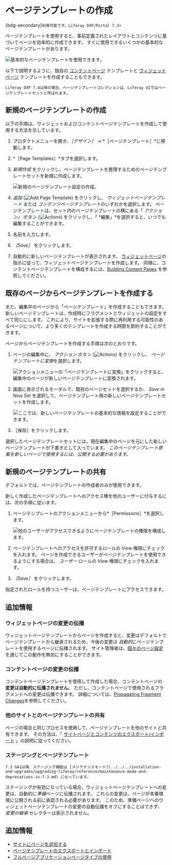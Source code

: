 # ページテンプレートの作成

{bdg-secondary}`利用可能です。Liferay DXP/Portal 7.3+`

ページテンプレートを使用すると、事前定義されたレイアウトとコンテンツに基づいてページを効率的に作成できます。 すぐに使用できるいくつかの基本的なページテンプレートがあります。

![基本的なページテンプレートを使用できます。](./creating-a-page-template/images/01.png)

以下で説明するように、独自の [コンテントページ](../using-content-pages.md) テンプレートと [ウィジェットページ](../understanding-pages/understanding-pages.md#widget-pages) テンプレートを作成することもできます。

```{note}
Liferay DXP 7.4以降の場合、ページテンプレートコレクションは、Liferay UIではページテンプレートセットと呼ばれます。
```

## 新規のページテンプレートの作成

以下の手順は、ウィジェットおよびコンテントページテンプレートを作成して使用する方法を示しています。

1. プロダクトメニューを開き、*［デザイン］* &rarr; *［ページテンプレート］*に移動します。

1. *［Page Templates］*タブを選択します。

1. *新規作成* をクリックし、ページテンプレートを整理するためのページテンプレートセットを新規に作成します。

    ![新規のページテンプレート設定の作成。](./creating-a-page-template/images/02.png)

1. *追加* (![Add Page Template](../../../images/icon-add.png)) をクリックし、 *ウィジェットページテンプレート* または *コンテンツページテンプレート*のいずれかを選択します。 ページテンプレートは、セット内のページテンプレートの横にある「 *アクション」* ボタン (![Actions](../../../images/icon-actions.png)) をクリックし、「 *編集」*を選択すると、いつでも編集することができます。

1. 名前を入力します。

1. *［Save］* をクリックします。

1. 自動的に新しいページテンプレートが表示されます。 [ウィジェットページ](../understanding-pages/understanding-pages.md#widget-pages)の指示に従って、ウィジェットページテンプレートを作成します。 同様に、コンテントページテンプレートを構成するには、[Building Content Pages](../using-content-pages/adding-elements-to-content-pages.md) を参照してください。

## 既存のページからページテンプレートを作成する

また、編集中のページから「ページテンプレート」を作成することもできます。 新しいページテンプレートは、作成時にフラグメントとウィジェットの設定をすべて同じにします。 これにより、サイトを拡張する際に再利用する可能性のあるページについて、より多くのテンプレートを作成する時間を節約することができます。

ページからページテンプレートを作成する手順は次のとおりです。

1. ページの編集中に、 *アクション* ボタン (![Actions](../../../images/icon-actions.png)) をクリックし、 *ページテンプレートに変換*を選択します。

    ![アクションメニューの「ページテンプレートに変換」をクリックすると、編集中のページが新しいページテンプレートに変換されます。](./creating-a-page-template/images/03.png)

1. 画面に表示されるモーダルで、既存のページセットを選択するか、 *Save in New Set* を選択して、ページテンプレート用の新しいページテンプレートセットを作成します。

    ![ここでは、新しいページテンプレートの基本的な情報を設定することができます。](./creating-a-page-template/images/04.png)

1. ［保存］をクリックします。

選択したページテンプレートセットには、現在編集中のページを元にした新しいページテンプレートが下書きとして入っています。 *このページテンプレート原案を新しいページで使用するには、公開する必要があります。*

## 新規のページテンプレートの共有

デフォルトでは、ページテンプレートの作成者のみが使用できます。

新しく作成したページテンプレートへのアクセス権を他のユーザーに付与するには、次の手順に従います。

1. ページテンプレートのアクションメニューから*［Permissions］*を選択します。

    ![他のユーザーがアクセスできるようにページテンプレートの権限を構成します。](./creating-a-page-template/images/05.png)

1. ページテンプレートへのアクセスを許可するロールの *View* 権限にチェックを入れます。 ページを作成できるユーザーがページテンプレートを使用できるようにする場合は、 *ユーザー* ロールの *View* 権限にチェックを入れます。

1. *［Save］* をクリックします。

指定されたロールを持つユーザーは、ページテンプレートにアクセスできます。

## 追加情報

### ウィジェットページの変更の伝播

ウィジェットページテンプレートからページを作成すると、変更はデフォルトでページテンプレートから継承されるため、今後の変更は *自動的*にページテンプレートを使用するページに伝播されます。 サイト管理者は、[個々のページ設定](../page-settings/configuring-individual-pages.md#general)を通じてこの動作を無効にすることができます。

### コンテントページの変更の伝播

コンテントページテンプレートを使用して作成した場合、コンテントページの **変更は自動的に伝播されません**。 ただし、コンテントページで使用されるフラグメントへの変更は伝播できます。 詳細については、[Propagating Fragment Changes](../page-fragments-and-widgets/using-fragments/propagating-fragment-changes.md)を参照してください。

### 他のサイトとのページテンプレートの共有

ページの場合と同じプロセスを使用して、ページテンプレートを他のサイトと共有できます。 その方法は、「 [サイトページとコンテンツのエクスポート/インポート](../../sites/exporting-importing-site-pages-and-content.md) 」の説明に従ってください。

### ステージングとページテンプレート

```{important}
7.3 GA1以降、ステージング機能は [メンテナンスモード](../../../installation-and-upgrades/upgrading-liferay/reference/maintenance-mode-and-deprecations-in-7-3.md) になっています。
```

ステージングが有効になっている場合、ウィジェットページテンプレートへの変更は、自動的に*準備*ページに伝播されます。 これらの変更は、ページが本番環境に公開される前に承認される必要があります。 このため、準備ページへのウィジェットページテンプレートの変更の自動伝播をオフにすることはできず、 *変更の継承* セレクターは表示されません。

## 追加情報

- [サイトにページを追加する](./adding-a-page-to-a-site.md)
- [ページテンプレートのエクスポートとインポート](./exporting-and-importing-page-templates.md)
- [フルページアプリケーションページタイプの使用](./using-the-full-page-application-page-type.md)
